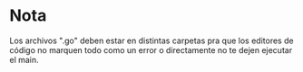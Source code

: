 ﻿# Nota

Los archivos ".go" deben estar en distintas carpetas pra que los editores de código no marquen todo como un error o directamente no te dejen ejecutar el main.
